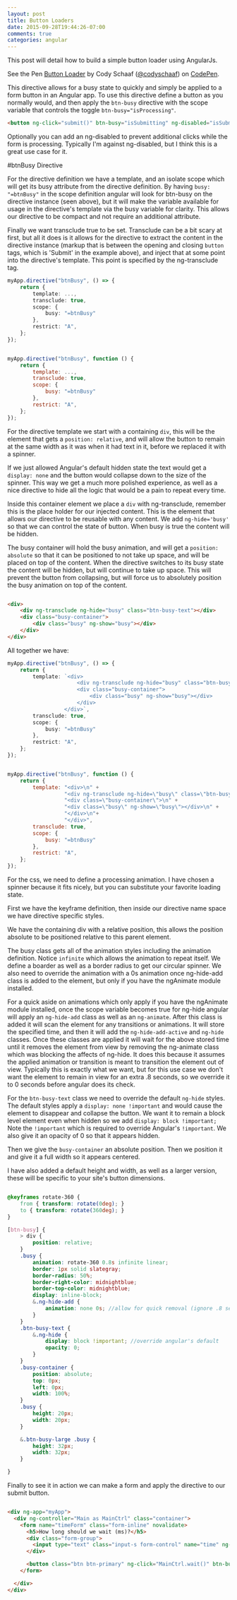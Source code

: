 ```yaml
---
layout: post
title: Button Loaders
date: 2015-09-28T19:44:26-07:00
comments: true
categories: angular
---
```


This post will detail how to build a simple button loader using AngularJs.

<p data-height="203" data-theme-id="19100" data-slug-hash="pjNLEQ" data-default-tab="result" data-user="codyschaaf" class='codepen'>See the Pen <a href='http://codepen.io/codyschaaf/pen/pjNLEQ/'>Button Loader</a> by Cody Schaaf (<a href='http://codepen.io/codyschaaf'>@codyschaaf</a>) on <a href='http://codepen.io'>CodePen</a>.</p>
<script async src="//assets.codepen.io/assets/embed/ei.js"></script>

This directive allows for a busy state to quickly and simply be applied to a form button in an Angular app. To use this directive
define a button as you normally would, and then apply the `btn-busy` directive with the scope variable that controls the
toggle `btn-busy="isProcessing"`.

```html example usage
<button ng-click="submit()" btn-busy="isSubmitting" ng-disabled="isSubmitting">Submit</button>
```

Optionally you can add an ng-disabled to prevent additional clicks while the form is processing. Typically I'm against ng-disabled, but I think this
is a great use case for it.

#btnBusy Directive

For the directive definition we have a template, and an isolate scope which will get its busy attribute from the directive definition.
By having `busy: "=btnBusy"` in the scope definition angular will look for btn-busy on the directive instance (seen above),
but it will make the variable available for usage in the directive's template via the busy variable for clarity. This allows our
directive to be compact and not require an additional attribute.

Finally we want transclude true to be set. Transclude can be a bit scary at first, but all it does is it allows for the directive
to extract the content in the directive instance (markup that is between the opening and closing `button` tags, which is 'Submit' in the example above), and
inject that at some point into the directive's template. This point is specified by the ng-transclude tag.

<div data-toggle></div>
<div data-toggle-TS-JS>

```ts btnBusy directive definition
myApp.directive("btnBusy", () => {
    return {
        template: ...,
        transclude: true,
        scope: {
            busy: "=btnBusy"
        },
        restrict: "A",
    };
});

```
```javascript btnBusy directive definition

myApp.directive("btnBusy", function () {
    return {
        template: ...,
        transclude: true,
        scope: {
            busy: "=btnBusy"
        },
        restrict: "A",
    };
});

```
</div>

For the directive template we start with a containing `div`, this will be the element that gets a `position: relative`, and
will allow the button to remain at the same width as it was when it had text in it, before we replaced it with a spinner.

If we just allowed Angular's default hidden state the text would get a `display: none` and the button would collapse down
to the size of the spinner. This way we get a much more polished experience, as well as a nice directive to hide all
the logic that would be a pain to repeat every time.

Inside this container element we place a `div` with ng-transclude, remember this is the place holder for our injected content.
This is the element that allows our directive to be reusable with any content. We add `ng-hide='busy'` so that we can control the
state of button. When busy is true the content will be hidden.

The busy container will hold the busy animation, and will get a `position: absolute` so that it can be positioned to not take up space,
and will be placed on top of the content. When the directive switches to its busy state the content will be hidden, but will continue to
take up space. This will prevent the button from collapsing, but will force us to absolutely position the busy animation on top
of the content.


```html btnBusy template

<div>
    <div ng-transclude ng-hide="busy" class="btn-busy-text"></div>
    <div class="busy-container">
        <div class="busy" ng-show="busy"></div>
    </div>
</div>

```


All together we have:

<div data-toggle></div>
<div data-toggle-TS-JS>

```ts btnBusy directive definition
myApp.directive("btnBusy", () => {
    return {
        template: `<div>
                      <div ng-transclude ng-hide="busy" class="btn-busy-text"></div>
                      <div class="busy-container">
                          <div class="busy" ng-show="busy"></div>
                      </div>
                  </div>`,
        transclude: true,
        scope: {
            busy: "=btnBusy"
        },
        restrict: "A",
    };
});

```
```javascript btnBusy directive definition

myApp.directive("btnBusy", function () {
    return {
        template: "<div>\n" +
                  "<div ng-transclude ng-hide=\"busy\" class=\"btn-busy-text\"></div>\n" +
                  "<div class=\"busy-container\">\n" +
                  "<div class=\"busy\" ng-show=\"busy\"></div>\n" +
                  "</div>\n"+
                  "</div>",
        transclude: true,
        scope: {
            busy: "=btnBusy"
        },
        restrict: "A",
    };
});

```
</div>

For the css, we need to define a processing animation. I have chosen a spinner because it fits nicely, but you can substitute
your favorite loading state.

First we have the keyframe definition, then inside our directive name space we have directive specific styles.

We have the containing div with a relative position, this allows the position absolute to be positioned relative to this
parent element.

The busy class gets all of the animation styles including the animation definition. Notice `infinite` which allows the
animation to repeat itself. We define a boarder as well as a border radius to get our circular spinner.
We also need to override the animation with a 0s animation once ng-hide-add class is added to the element, but only if you have
the ngAnimate module installed.

For a quick aside on animations which only apply if you have the ngAnimate module installed,
once the scope variable becomes true for ng-hide angular will apply an `ng-hide-add` class as well as an `ng-animate`.
After this class is added it will scan the element for any transitions or animations. It will store the specified time, and then
it will add the `ng-hide-add-active` and `ng-hide` classes. Once these classes are applied it will wait for the above
stored time until it removes the element from view by removing the ng-animate class which was blocking the affects of ng-hide.
It does this because it assumes the applied animation or transition is meant to transition the element out of view.
Typically this is exactly what we want, but for this use case we don't want the element to remain in view for an extra
.8 seconds, so we override it to 0 seconds before angular does its check.

For the `btn-busy-text` class we need to override the default `ng-hide` styles. The default styles apply a `display: none !important`
and would cause the element to disappear and collapse the button. We want it to remain a block level element even when hidden so we add `display: block !important;`
Note the `!important` which is required to override Angular's `!important`. We also give it an opacity of 0 so that it appears hidden.

Then we give the `busy-container` an absolute position. Then we position it and give it
a full width so it appears centered.

I have also added a default height and width, as well as a larger version, these will be specific to your site's button dimensions.

```scss btnBusy scss

@keyframes rotate-360 {
    from { transform: rotate(0deg); }
    to { transform: rotate(360deg); }
}

[btn-busy] {
    > div {
        position: relative;
    }
    .busy {
        animation: rotate-360 0.8s infinite linear;
        border: 1px solid slategray;
        border-radius: 50%;
        border-right-color: midnightblue;
        border-top-color: midnightblue;
        display: inline-block;
        &.ng-hide-add {
            animation: none 0s; //allow for quick removal (ignore .8 second animation from rotate-360)
        }
    }
    .btn-busy-text {
        &.ng-hide {
            display: block !important; //override angular's default
            opacity: 0;
        }
    }
    .busy-container {
        position: absolute;
        top: 0px;
        left: 0px;
        width: 100%;
    }
    .busy {
        height: 20px;
        width: 20px;
    }

    &.btn-busy-large .busy {
        height: 32px;
        width: 32px;
    }

}

```

Finally to see it in action we can make a form and apply the directive to our submit button.


```html btnBusy in action

<div ng-app="myApp">
  <div ng-controller="Main as MainCtrl" class="container">
    <form name="timeForm" class="form-inline" novalidate>
      <h5>How long should we wait (ms)?</h5>
      <div class="form-group">
        <input type="text" class="input-s form-control" name="time" ng-model="MainCtrl.waitTime" placeholder="time" ng-required="true" />
      </div>

      <button class="btn btn-primary" ng-click="MainCtrl.wait()" btn-busy="MainCtrl.waiting" ng-disabled="MainCtrl.waiting">Let's Wait!</button>
    </form>

  </div>
</div>

```
